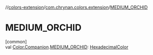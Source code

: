//[colors-extension](../../index.md)/[com.chrynan.colors.extension](index.md)/[MEDIUM_ORCHID](-m-e-d-i-u-m_-o-r-c-h-i-d.md)

# MEDIUM_ORCHID

[common]\
val [Color.Companion](../../../colors-core/colors-core/com.chrynan.colors/-color/-companion/index.md).[MEDIUM_ORCHID](-m-e-d-i-u-m_-o-r-c-h-i-d.md): [HexadecimalColor](../../../colors-core/colors-core/com.chrynan.colors/-hexadecimal-color/index.md)
